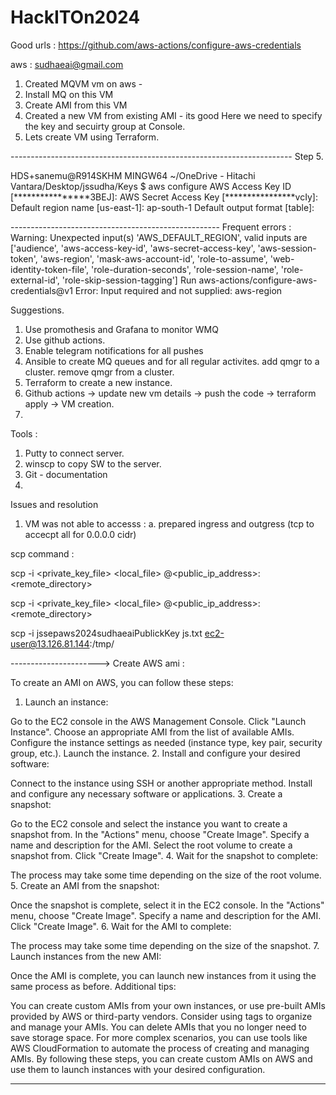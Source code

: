 # HackITOn2024

Good urls :
https://github.com/aws-actions/configure-aws-credentials


aws : sudhaeai@gmail.com

1. Created MQVM vm on aws - 
2. Install MQ on this VM
3. Create AMI from this VM
4. Created a new VM from existing AMI - its good 
Here we need to specify the key and secuirty group at Console. 
5. Lets create VM using Terraform. 



---------------------------------------------------------------------- Step 5. 

HDS+sanemu@R914SKHM MINGW64 ~/OneDrive - Hitachi Vantara/Desktop/jssudha/Keys
$ aws configure
AWS Access Key ID [****************3BEJ]:
AWS Secret Access Key [****************vcIy]:
Default region name [us-east-1]: ap-south-1
Default output format [table]:


---------------------------------------------------- Frequent errors : 
Warning: Unexpected input(s) 'AWS_DEFAULT_REGION', valid inputs are ['audience', 'aws-access-key-id', 'aws-secret-access-key', 'aws-session-token', 'aws-region', 'mask-aws-account-id', 'role-to-assume', 'web-identity-token-file', 'role-duration-seconds', 'role-session-name', 'role-external-id', 'role-skip-session-tagging']
Run aws-actions/configure-aws-credentials@v1
Error: Input required and not supplied: aws-region





Suggestions. 

1. Use promothesis and Grafana to monitor WMQ
2. Use github actions. 
3. Enable telegram notifications for all pushes
4. Ansible to create MQ queues and for all regular activites. 
   add qmgr to a cluster. 
   remove qmgr from a cluster. 
5. Terraform to create a new instance.
6.  Github actions -> update new vm details -> push the code -> terraform apply -> VM creation. 
7. 

Tools : 

1. Putty to connect server. 
2. winscp to copy SW to the server. 
3. Git - documentation
4. 


Issues and resolution 

1. VM was not able to accesss : 
a. prepared ingress and outgress (tcp to accecpt all for 0.0.0.0 cidr)



scp command : 

scp -i <private_key_file> <local_file> <username>@<public_ip_address>:<remote_directory>

scp -i <private_key_file> <local_file> <username>@<public_ip_address>:<remote_directory>

scp -i jssepaws2024sudhaeaiPublickKey js.txt ec2-user@13.126.81.144:/tmp/


----------------------> Create AWS ami : 

To create an AMI on AWS, you can follow these steps:

1. Launch an instance:

Go to the EC2 console in the AWS Management Console.
Click "Launch Instance".
Choose an appropriate AMI from the list of available AMIs.
Configure the instance settings as needed (instance type, key pair, security group, etc.).
Launch the instance.
2. Install and configure your desired software:

Connect to the instance using SSH or another appropriate method.
Install and configure any necessary software or applications.
3. Create a snapshot:

Go to the EC2 console and select the instance you want to create a snapshot from.
In the "Actions" menu, choose "Create Image".
Specify a name and description for the AMI.
Select the root volume to create a snapshot from.
Click "Create Image".
4. Wait for the snapshot to complete:

The process may take some time depending on the size of the root volume.
5. Create an AMI from the snapshot:

Once the snapshot is complete, select it in the EC2 console.
In the "Actions" menu, choose "Create Image".
Specify a name and description for the AMI.
Click "Create Image".
6. Wait for the AMI to complete:

The process may take some time depending on the size of the snapshot.
7. Launch instances from the new AMI:

Once the AMI is complete, you can launch new instances from it using the same process as before.
Additional tips:

You can create custom AMIs from your own instances, or use pre-built AMIs provided by AWS or third-party vendors.
Consider using tags to organize and manage your AMIs.
You can delete AMIs that you no longer need to save storage space.
For more complex scenarios, you can use tools like AWS CloudFormation to automate the process of creating and managing AMIs.
By following these steps, you can create custom AMIs on AWS and use them to launch instances with your desired configuration.

------------------------



